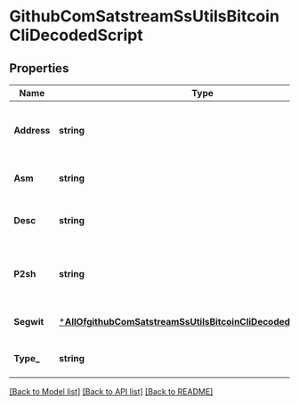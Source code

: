 # GithubComSatstreamSsUtilsBitcoinCliDecodedScript

## Properties
Name | Type | Description | Notes
------------ | ------------- | ------------- | -------------
**Address** | **string** | The Bitcoin address (only if well-defined) | [optional] [default to null]
**Asm** | **string** | Script public key | [optional] [default to null]
**Desc** | **string** | Inferred descriptor for the script | [optional] [default to null]
**P2sh** | **string** | P2SH address wrapping this redeem script | [optional] [default to null]
**Segwit** | [***AllOfgithubComSatstreamSsUtilsBitcoinCliDecodedScriptSegwit**](AllOfgithubComSatstreamSsUtilsBitcoinCliDecodedScriptSegwit.md) | Witness script details | [optional] [default to null]
**Type_** | **string** | The output type | [optional] [default to null]

[[Back to Model list]](../README.md#documentation-for-models) [[Back to API list]](../README.md#documentation-for-api-endpoints) [[Back to README]](../README.md)

